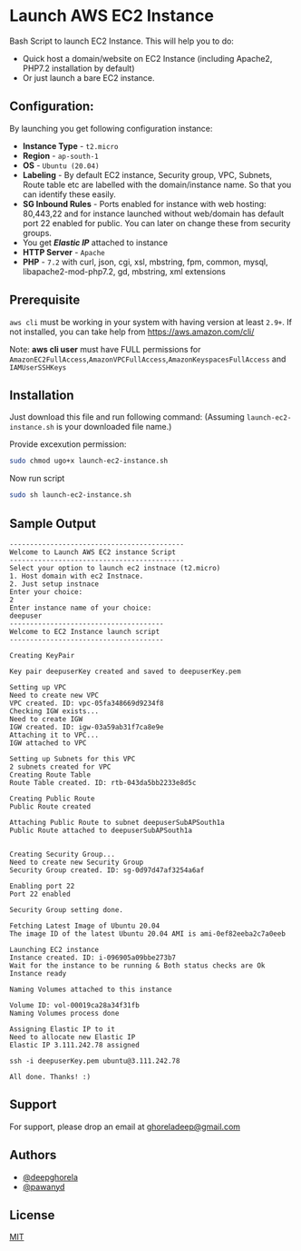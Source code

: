 # Launch AWS EC2 Instance

Bash Script to launch EC2 Instance. This will help you to do:

 * Quick host a domain/website on EC2 Instance (including Apache2, PHP7.2 installation by default)
 * Or just launch a bare EC2 instance.




## Configuration:
By launching you get following configuration instance:
* **Instance Type** - `t2.micro`
* **Region** - `ap-south-1`
* **OS** - `Ubuntu (20.04)`
* **Labeling** - By default EC2 instance, Security group, VPC, Subnets, Route table etc are labelled with the domain/instance name. So that you can identify these easily.
* **SG Inbound Rules** - Ports enabled for instance with web hosting: 80,443,22 and for instance launched without web/domain has default port 22 enabled for public. You can later on change these from security groups.
* You get **_Elastic IP_** attached to instance
* **HTTP Server** - `Apache`
* **PHP** - `7.2` with curl, json, cgi, xsl, mbstring, fpm, common, mysql, libapache2-mod-php7.2, gd, mbstring, xml extensions



## Prerequisite
`aws cli` must be working in your system with having version at least `2.9+`. If not installed, you can take help from https://aws.amazon.com/cli/

Note:
**aws cli user** must have FULL permissions for `AmazonEC2FullAccess`,`AmazonVPCFullAccess`,`AmazonKeyspacesFullAccess` and `IAMUserSSHKeys`

## Installation

Just download this file and run following command:
(Assuming `launch-ec2-instance.sh` is your downloaded file name.) 

Provide excexution permission:
```bash
sudo chmod ugo+x launch-ec2-instance.sh

```
Now run script

```bash
sudo sh launch-ec2-instance.sh

```


## Sample Output

```
-------------------------------------------
Welcome to Launch AWS EC2 instance Script
-------------------------------------------
Select your option to launch ec2 instnace (t2.micro)
1. Host domain with ec2 Instnace.
2. Just setup instnace
Enter your choice:
2
Enter instance name of your choice:
deepuser
--------------------------------------
Welcome to EC2 Instance launch script
--------------------------------------

Creating KeyPair

Key pair deepuserKey created and saved to deepuserKey.pem

Setting up VPC
Need to create new VPC
VPC created. ID: vpc-05fa348669d9234f8
Checking IGW exists...
Need to create IGW
IGW created. ID: igw-03a59ab31f7ca8e9e
Attaching it to VPC...
IGW attached to VPC

Setting up Subnets for this VPC
2 subnets created for VPC
Creating Route Table
Route Table created. ID: rtb-043da5bb2233e8d5c

Creating Public Route
Public Route created

Attaching Public Route to subnet deepuserSubAPSouth1a
Public Route attached to deepuserSubAPSouth1a


Creating Security Group...
Need to create new Security Group
Security Group created. ID: sg-0d97d47af3254a6af

Enabling port 22
Port 22 enabled

Security Group setting done.

Fetching Latest Image of Ubuntu 20.04
The image ID of the latest Ubuntu 20.04 AMI is ami-0ef82eeba2c7a0eeb

Launching EC2 instance
Instance created. ID: i-096905a09bbe273b7
Wait for the instance to be running & Both status checks are Ok
Instance ready

Naming Volumes attached to this instance

Volume ID: vol-00019ca28a34f31fb
Naming Volumes process done

Assigning Elastic IP to it
Need to allocate new Elastic IP
Elastic IP 3.111.242.78 assigned

ssh -i deepuserKey.pem ubuntu@3.111.242.78

All done. Thanks! :)
```
## Support

For support, please drop an email at ghoreladeep@gmail.com


## Authors
- [@deepghorela](https://www.github.com/deepghorela)
- [@pawanyd](https://www.github.com/pawanyd)



## License

[MIT](https://choosealicense.com/licenses/mit/)
